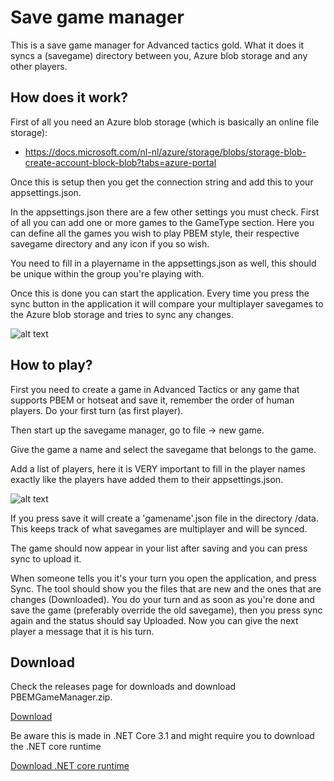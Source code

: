 # Save game manager
This is a save game manager for Advanced tactics gold. What it does it syncs a (savegame) directory between you, Azure blob storage and any other players.

## How does it work?
First of all you need an Azure blob storage (which is basically an online file storage):
- https://docs.microsoft.com/nl-nl/azure/storage/blobs/storage-blob-create-account-block-blob?tabs=azure-portal

Once this is setup then you get the connection string and add this to your appsettings.json.

In the appsettings.json there are a few other settings you must check. First of all you can add one or more games to the GameType section. Here you can define all the games you wish to play PBEM style, their respective savegame directory and any icon if you so wish. 

You need to fill in a playername in the appsettings.json as well, this should be unique within the group you're playing with.

Once this is done you can start the application. Every time you press the sync button in the application it will compare your multiplayer savegames to the Azure blob storage and tries to sync any changes.

![alt text](https://i.imgur.com/6D7nZVv.png "Example screen")

## How to play?
First you need to create a game in Advanced Tactics or any game that supports PBEM or hotseat and save it, remember the order of human players. Do your first turn (as first player). 

Then start up the savegame manager, go to file -> new game. 

Give the game a name and select the savegame that belongs to the game. 

Add a list of players, here it is VERY important to fill in the player names exactly like the players have added them to their appsettings.json. 

![alt text](https://i.imgur.com/2lKRAC4.png "Create a new game")

If you press save it will create a 'gamename'.json file in the directory /data. This keeps track of what savegames are multiplayer and will be synced.

The game should now appear in your list after saving and you can press sync to upload it.

When someone tells you it's your turn you open the application, and press Sync. The tool should show you the files that are new and the ones that are changes (Downloaded). 
You do your turn and as soon as you're done and save the game (preferably override the old savegame), then you press sync again and the status should say Uploaded. Now you can give the next player a message that it is his turn.

## Download
Check the releases page for downloads and download PBEMGameManager.zip.

[Download](https://github.com/noldofinwe/SavegameManager/releases)

Be aware this is made in .NET Core 3.1 and might require you to download the .NET core runtime

[Download .NET core runtime](https://dotnet.microsoft.com/download/dotnet-core/3.1)

